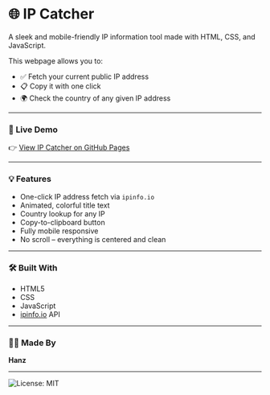 # 🌐 IP Catcher

A sleek and mobile-friendly IP information tool made with HTML, CSS, and JavaScript.

This webpage allows you to:
- ✅ Fetch your current public IP address
- 📋 Copy it with one click
- 🌍 Check the country of any given IP address

---

### 🔗 Live Demo

👉 [View IP Catcher on GitHub Pages](https://devhanzz.github.io/IP-Catcher/)

---

### 💡 Features

- One-click IP address fetch via `ipinfo.io`
- Animated, colorful title text
- Country lookup for any IP
- Copy-to-clipboard button
- Fully mobile responsive
- No scroll – everything is centered and clean

---

### 🛠 Built With

- HTML5  
- CSS  
- JavaScript
- [ipinfo.io](https://ipinfo.io) API  

---

### 🧑‍🎨 Made By

**Hanz**

---

![License: MIT](https://img.shields.io/badge/License-MIT-yellow.svg)
